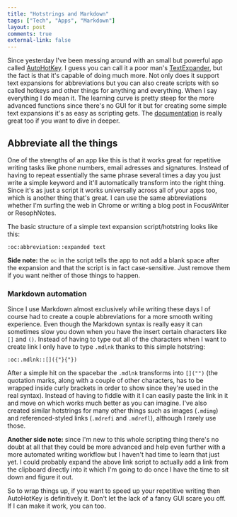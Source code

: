 ```yaml
---
title: "Hotstrings and Markdown"
tags: ["Tech", "Apps", "Markdown"]
layout: post
comments: true
external-link: false
---
```


Since yesterday I've been messing around with an small but powerful app called [AutoHotKey](http://www.autohotkey.com/ "AutoHotKey"). I guess you can call it a poor man's [TextExpander](http://smilesoftware.com/TextExpander/index.html "TextExpander"), but the fact is that it's capable of doing much more. Not only does it support text expansions for abbreviations but you can also create scripts with so called hotkeys and other things for anything and everything. When I say everything I do mean it. The learning curve is pretty steep for the more advanced functions since there's no GUI for it but for creating some simple text expansions it's as easy as scripting gets. The [documentation](http://www.autohotkey.com/docs/ "AutoHotKey Documentation") is really great too if you want to dive in deeper.

## Abbreviate all the things

One of the strengths of an app like this is that it works great for repetitive writing tasks like phone numbers, email adresses and signatures. Instead of having to repeat essentially the same phrase several times a day you just write a simple keyword and it'll automatically transform into the right thing. Since it's as just a script it works universally across all of your apps too, which is another thing that's great. I can use the same abbreviations whether I'm surfing the web in Chrome or writing a blog post in FocusWriter or ResophNotes.

The basic structure of a simple text expansion script/hotstring looks like this:

	:oc:abbreviation::expanded text

**Side note:** the `oc` in the script tells the app to not add a blank space after the expansion and that the script is in fact case-sensitive. Just remove them if you want neither of those things to happen.

### Markdown automation

Since I use Markdown almost exclusively while writing these days I of course had to create a couple abbreviations for a more smooth writing experience. Even though the Markdown syntax is really easy it can sometimes slow you down when you have the insert certain characters like `[]` and `()`. Instead of having to type out all of the characters when I want to create link I only have to type `.mdlnk` thanks to this simple hotstring:

	:oc:.mdlnk::[]({"}{"})

After a simple hit on the spacebar the `.mdlnk` transforms into `[]("")` (the quotation marks, along with a couple of other characters, has to be wrapped inside curly brackets in order to show since they're used in the real syntax). Instead of having to fiddle with it I can easily paste the link in it and move on which works much better as you can imagine. I've also created similar hotstrings for many other things such as images (`.mdimg`) and referenced-styled links (`.mdrefi` and `.mdrefl`), although I rarely use those.

**Another side note:** since I'm new to this whole scripting thing there's no doubt at all that they could be more advanced and help even further with a more automated writing workflow but I haven't had time to learn that just yet. I could probably expand the above link script to actually add a link from the clipboard directly into it which I'm going to do once I have the time to sit down and figure it out.

So to wrap things up, if you want to speed up your repetitive writing then AutoHotKey is definitively it. Don't let the lack of a fancy GUI scare you off. If I can make it work, you can too.
